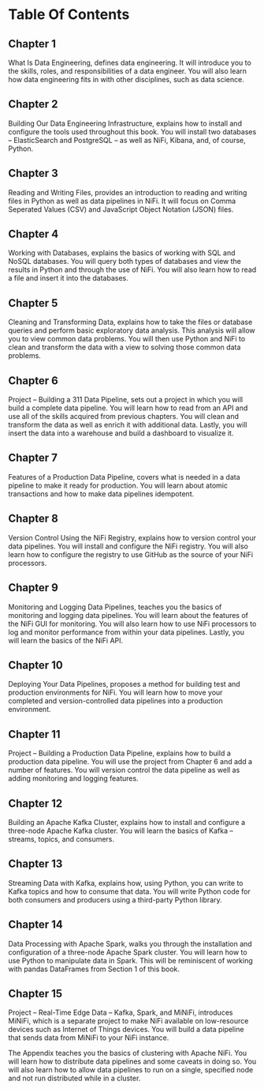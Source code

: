 # Table Of Contents

## Chapter 1
What Is Data Engineering, defines data engineering. It will introduce you to the skills, roles, and responsibilities of a data engineer. You will also learn how data engineering fits in with other disciplines, such as data science.

## Chapter 2
Building Our Data Engineering Infrastructure, explains how to install and configure the tools used throughout this book. You will install two databases – ElasticSearch and PostgreSQL – as well as NiFi, Kibana, and, of course, Python.

## Chapter 3
Reading and Writing Files, provides an introduction to reading and writing files in Python as well as data pipelines in NiFi. It will focus on Comma Seperated Values (CSV) and JavaScript Object Notation (JSON) files.

## Chapter 4
Working with Databases, explains the basics of working with SQL and NoSQL databases. You will query both types of databases and view the results in Python and through the use of NiFi. You will also learn how to read a file and insert it into the databases.

## Chapter 5
Cleaning and Transforming Data, explains how to take the files or database queries and perform basic exploratory data analysis. This analysis will allow you to view common data problems. You will then use Python and NiFi to clean and transform the data with a view to solving those common data problems.

## Chapter 6
Project – Building a 311 Data Pipeline, sets out a project in which you will build a complete data pipeline. You will learn how to read from an API and use all of the skills acquired from previous chapters. You will clean and transform the data as well as enrich it with additional data. Lastly, you will insert the data into a warehouse and build a dashboard to visualize it.

## Chapter 7
Features of a Production Data Pipeline, covers what is needed in a data pipeline to make it ready for production. You will learn about atomic transactions and how to make data pipelines idempotent.

## Chapter 8
Version Control Using the NiFi Registry, explains how to version control your data pipelines. You will install and configure the NiFi registry. You will also learn how to configure the registry to use GitHub as the source of your NiFi processors.

## Chapter 9
Monitoring and Logging Data Pipelines, teaches you the basics of monitoring and logging data pipelines. You will learn about the features of the NiFi GUI for monitoring. You will also learn how to use NiFi processors to log and monitor performance from within your data pipelines. Lastly, you will learn the basics of the NiFi API.

## Chapter 10
Deploying Your Data Pipelines, proposes a method for building test and production environments for NiFi. You will learn how to move your completed and version-controlled data pipelines into a production environment.

## Chapter 11
Project – Building a Production Data Pipeline, explains how to build a production data pipeline. You will use the project from Chapter 6 and add a number of features. You will version control the data pipeline as well as adding monitoring and logging features.

## Chapter 12
Building an Apache Kafka Cluster, explains how to install and configure a three-node Apache Kafka cluster. You will learn the basics of Kafka – streams, topics, and consumers.

## Chapter 13
Streaming Data with Kafka, explains how, using Python, you can write to Kafka topics and how to consume that data. You will write Python code for both consumers and producers using a third-party Python library.

## Chapter 14 
Data Processing with Apache Spark, walks you through the installation and configuration of a three-node Apache Spark cluster. You will learn how to use Python to manipulate data in Spark. This will be reminiscent of working with pandas DataFrames from Section 1 of this book.

## Chapter 15
Project – Real-Time Edge Data – Kafka, Spark, and MiNiFi, introduces MiNiFi, which is a separate project to make NiFi available on low-resource devices such as Internet of Things devices. You will build a data pipeline that sends data from MiNiFi to your NiFi instance.

The Appendix teaches you the basics of clustering with Apache NiFi. You will learn how to distribute data pipelines and some caveats in doing so. You will also learn how to allow data pipelines to run on a single, specified node and not run distributed while in a cluster.
